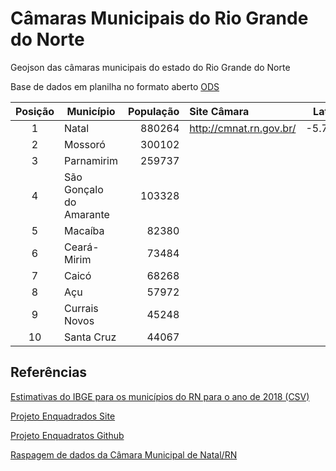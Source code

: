 # Câmaras Municipais do Rio Grande do Norte

Geojson das câmaras municipais do estado do Rio Grande do Norte

Base de dados em planilha no formato aberto [ODS](assets/camaras_municipais_rn_data.ods)

| Posição | Município               | População | Site Câmara             | Latitude  | Longitude  |
|:-------:| ----------------------- | ---------:|:----------------------- |:---------:|:----------:|
| 1       | Natal                   | 880264    | http://cmnat.rn.gov.br/ | -5.790040 | -35.200482 |
| 2       | Mossoró                 | 300102    |                         |           |            |
| 3       | Parnamirim              | 259737    |                         |           |            |
| 4       | São Gonçalo do Amarante | 103328    |                         |           |            |
| 5       | Macaíba                 | 82380     |                         |           |            |
| 6       | Ceará-Mirim             | 73484     |                         |           |            |
| 7       | Caicó                   | 68268     |                         |           |            |
| 8       | Açu                     | 57972     |                         |           |            |
| 9       | Currais Novos           | 45248     |                         |           |            |
| 10      | Santa Cruz              | 44067     |                         |           |            |

## 

## Referências

[Estimativas do IBGE para os municípios do RN para o ano de 2018 (CSV)](assets/populacao_municipios_rn.csv)

[Projeto Enquadrados Site](analytics-ufcg.github.io/enquadrados)

[Projeto Enquadratos Github](https://github.com/analytics-ufcg/enquadrados)

[Raspagem de dados da Câmara Municipal de Natal/RN](https://github.com/gabicavalcante/raspagem-ordens-camara)
